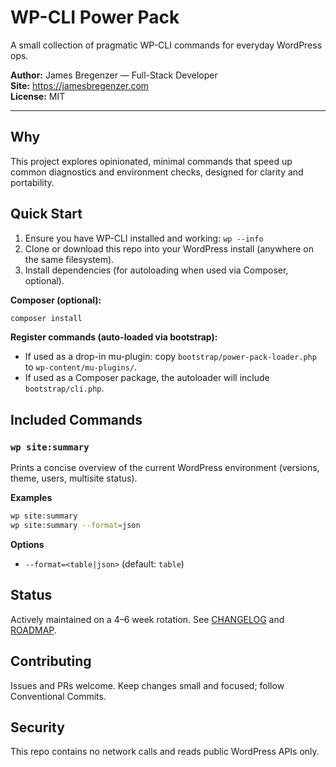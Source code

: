 # WP-CLI Power Pack

A small collection of pragmatic WP-CLI commands for everyday WordPress ops.

**Author:** James Bregenzer — Full-Stack Developer  
**Site:** https://jamesbregenzer.com  
**License:** MIT

---

## Why
This project explores opinionated, minimal commands that speed up common
diagnostics and environment checks, designed for clarity and portability.

## Quick Start

1. Ensure you have WP-CLI installed and working: `wp --info`
2. Clone or download this repo into your WordPress install (anywhere on the same filesystem).
3. Install dependencies (for autoloading when used via Composer, optional).

**Composer (optional):**
```bash
composer install
```

**Register commands (auto-loaded via bootstrap):**
- If used as a drop-in mu-plugin: copy `bootstrap/power-pack-loader.php` to `wp-content/mu-plugins/`.
- If used as a Composer package, the autoloader will include `bootstrap/cli.php`.

## Included Commands

### `wp site:summary`
Prints a concise overview of the current WordPress environment (versions, theme, users, multisite status).

**Examples**
```bash
wp site:summary
wp site:summary --format=json
```

**Options**
- `--format=<table|json>`  (default: `table`)

## Status
Actively maintained on a 4–6 week rotation. See [CHANGELOG](./CHANGELOG.md) and [ROADMAP](./ROADMAP.md).

## Contributing
Issues and PRs welcome. Keep changes small and focused; follow Conventional Commits.

## Security
This repo contains no network calls and reads public WordPress APIs only.
